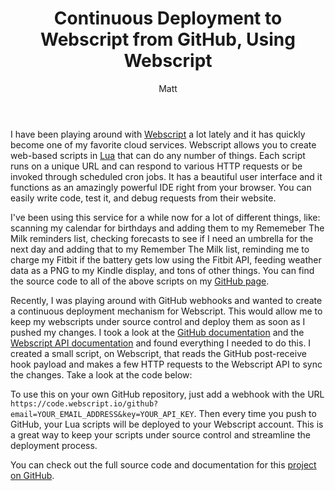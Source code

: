 ﻿---
layout: post
title: 'Continuous Deployment to Webscript from GitHub, Using Webscript'
author: Matt
permalink: /2013/04/continuous-deployment-to-webscript-from-github-using-webscript/
categories:
  - Development
tags:
  - webscript
  - github
  - lua
  - cloud
  - hack
  - code
---

<p>I have been playing around with <a href="https://www.webscript.io/">Webscript</a> a lot lately and it has quickly become one of my favorite cloud services. Webscript allows you to create web-based scripts in <a href="http://www.lua.org/">Lua</a> that can do any number of things. Each script runs on a unique URL and can respond to various HTTP requests or be invoked through scheduled cron jobs. It has a beautiful user interface and it functions as an amazingly powerful IDE right from your browser. You can easily write code, test it, and debug requests from their website.</p>

<p>I've been using this service for a while now for a lot of different things, like: scanning my calendar for birthdays and adding them to my Rememeber The Milk reminders list, checking forecasts to see if I need an umbrella for the next day and adding that to my Remember The Milk list, reminding me to charge my Fitbit if the battery gets low using the Fitbit API, feeding weather data as a PNG to my Kindle display, and tons of other things. You can find the source code to all of the above scripts on my <a href="https://github.com/mbmccormick">GitHub page</a>.</p>

<p>Recently, I was playing around with GitHub webhooks and wanted to create a continuous deployment mechanism for Webscript. This would allow me to keep my webscripts under source control and deploy them as soon as I pushed my changes. I took a look at the <a href="https://help.github.com/articles/post-receive-hooks">GitHub documentation</a> and the <a href="https://www.webscript.io/documentation#api">Webscript API documentation</a> and found everything I needed to do this. I created a small script, on Webscript, that reads the GitHub post-receive hook payload and makes a few HTTP requests to the Webscript API to sync the changes. Take a look at the code below:</p>

<script src="https://gist.github.com/mbmccormick/5447302.js"> </script>

<p>To use this on your own GitHub repository, just add a webhook with the URL <code>https://code.webscript.io/github?email=YOUR_EMAIL_ADDRESS&amp;key=YOUR_API_KEY</code>. Then every time you push to GitHub, your Lua scripts will be deployed to your Webscript account. This is a great way to keep your scripts under source control and streamline the deployment process.</p>

<p>You can check out the full source code and documentation for this <a href="https://github.com/mbmccormick/webscript-github-hook">project on GitHub</a>.</p>
